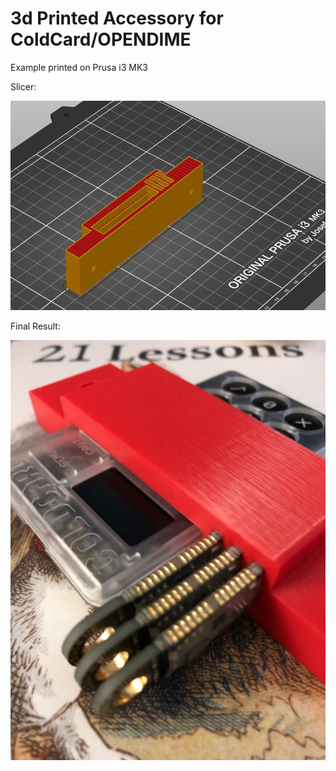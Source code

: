 # 3d Printed Accessory for ColdCard/OPENDIME

Example printed on Prusa i3 MK3

Slicer:


![Slicer Image](images/coldcard_holder_sliced.png)

Final Result: 


![COLDCARD Holder](images/coldcard_holder.jpg)

